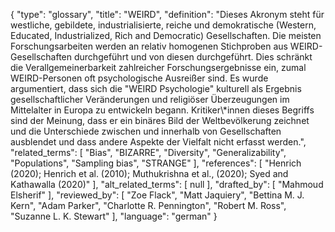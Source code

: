 {
    "type": "glossary",
    "title": "WEIRD",
    "definition": "Dieses Akronym steht für westliche, gebildete, industrialisierte, reiche und demokratische (Western, Educated, Industrialized, Rich and Democratic) Gesellschaften. Die meisten Forschungsarbeiten werden an relativ homogenen Stichproben aus WEIRD-Gesellschaften durchgeführt und von diesen durchgeführt. Dies schränkt die Verallgemeinerbarkeit zahlreicher Forschungsergebnisse ein, zumal WEIRD-Personen oft psychologische Ausreißer sind. Es wurde argumentiert, dass sich die \"WEIRD Psychologie\" kulturell als Ergebnis gesellschaftlicher Veränderungen und religiöser Überzeugungen im Mittelalter in Europa zu entwickeln begann. Kritiker\\*innen dieses Begriffs sind der Meinung, dass er ein binäres Bild der Weltbevölkerung zeichnet und die Unterschiede zwischen und innerhalb von Gesellschaften ausblendet und dass andere Aspekte der Vielfalt nicht erfasst werden.",
    "related_terms": [
        "Bias",
        "BIZARRE",
        "Diversity",
        "Generalizability",
        "Populations",
        "Sampling bias",
        "STRANGE"
    ],
    "references": [
        "Henrich (2020); Henrich et al. (2010); Muthukrishna et al., (2020); Syed and Kathawalla (2020)"
    ],
    "alt_related_terms": [
        null
    ],
    "drafted_by": [
        "Mahmoud Elsherif"
    ],
    "reviewed_by": [
        "Zoe Flack",
        "Matt Jaquiery",
        "Bettina M. J. Kern",
        "Adam Parker",
        "Charlotte R. Pennington",
        "Robert M. Ross",
        "Suzanne L. K. Stewart"
    ],
    "language": "german"
}